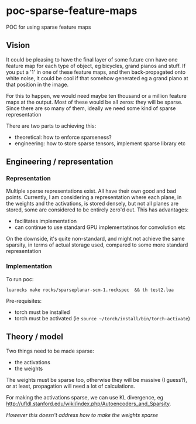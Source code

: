 # poc-sparse-feature-maps
POC for using sparse feature maps

## Vision

It could be pleasing to have the final layer of some future cnn have one feature map for each type of object, eg bicycles, grand pianos and stuff.  If you put a '1' in one of these feature maps, and then back-propagated onto white noise, it could be cool if that somehow generated eg a grand piano at that position in the image.

For this to happen, we would need maybe ten thousand or a million feature maps at the output.  Most of these would be all zeros: they will be sparse.  Since there are so many of them, ideally we need some kind of sparse representation

There are two parts to achieving this:
- theoretical: how to enforce sparseness?
- engineering: how to store sparse tensors, implement sparse library etc

## Engineering / representation

### Representation

Multiple sparse representations exist. All have their own good and bad points.  Currently, I am considering a representation where each plane, in the weights and the activations, is stored densely, but not all planes are stored, some are considered to be entirely zero'd out.  This has advantages:
- facilitates implementation
- can continue to use standard GPU implementatinos for convolution etc

On the downside, it's quite non-standard, and might not achieve the same sparsity, in terms of actual storage used, compared to some more standard representation

### Implementation

To run poc:
```
luarocks make rocks/sparseplanar-scm-1.rockspec  && th test2.lua
```

Pre-requisites:
- torch must be installed
- torch must be activated (ie `source ~/torch/install/bin/torch-activate`)

## Theory / model

Two things need to be made sparse:
- the activations
- the weights

The weights must be sparse too, otherwise they will be massive (I guess?), or at least, propagation will need a lot of calculations.

For making the activations sparse, we can use KL divergence, eg http://ufldl.stanford.edu/wiki/index.php/Autoencoders_and_Sparsity.

*However this doesn't address how to make the weights sparse*

